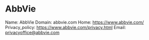 
# AbbVie

Name: AbbVie
Domain: abbvie.com
Home: https://www.abbvie.com/
Privacy_policy: https://www.abbvie.com/privacy.html
Email: privacyoffice@abbvie.com
